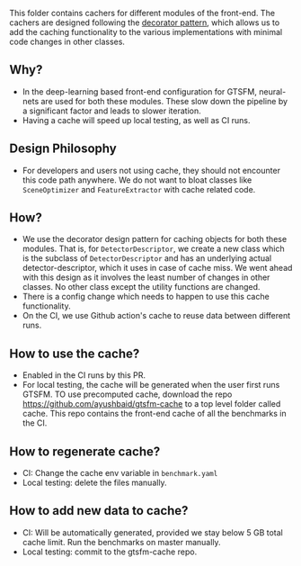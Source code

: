 This folder contains cachers for different modules of the front-end. The cachers are designed following the [decorator
pattern](https://en.wikipedia.org/wiki/Decorator_pattern), which allows us to add the caching functionality to the
various implementations with minimal code changes in other classes.

## Why?
- In the deep-learning based front-end configuration for GTSFM, neural-nets are used for both these modules. These slow
down the pipeline by a significant factor and leads to slower iteration.
- Having a cache will speed up local testing, as well as CI runs.

## Design Philosophy
- For developers and users not using cache, they should not encounter this code path anywhere. We do not want to bloat
classes like `SceneOptimizer` and `FeatureExtractor` with cache related code.

## How?
- We use the decorator design pattern for caching objects for both these modules. That is, for `DetectorDescriptor`, we
create a new class which is the subclass of `DetectorDescriptor` and has an underlying actual detector-descriptor, which
it uses in case of cache miss. We went ahead with this design as it involves the least number of changes in other 
classes. No other class except the utility functions are changed.
- There is a config change which needs to happen to use this cache functionality.
- On the CI, we use Github action's cache to reuse data between different runs.


## How to use the cache?
- Enabled in the CI runs by this PR.
- For local testing, the cache will be generated when the user first runs GTSFM. TO use precomputed cache, download the 
repo https://github.com/ayushbaid/gtsfm-cache to a top level folder called cache. This repo contains the front-end cache 
of all the benchmarks in the CI.

## How to regenerate cache?
- CI: Change the cache env variable in `benchmark.yaml`
- Local testing: delete the files manually.

## How to add new data to cache?
- CI: Will be automatically generated, provided we stay below 5 GB total cache limit. Run the benchmarks on master manually.
- Local testing: commit to the gtsfm-cache repo.